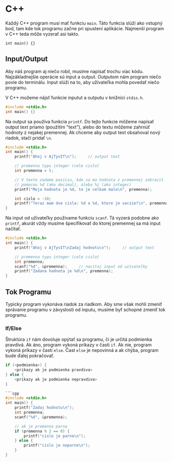 # C++
Každý C++ program musí mať funkciu `main`. Táto funkcia slúži ako vstupný bod, tam kde tok programu začne pri spustení aplikácie. Najmenší program v C++ teda môže vyzerať asi takto.
```
int main() {}
```
## Input/Output
Aby náš program aj niečo robil, musíme napísať trochu viac kódu. Najzákladnejšie operácie sú input a output. Outputom nám program niečo povie do terminálu. Input slúži na to, aby užívateľka mohla povedať niečo programu.

V C++ možeme nájsť funkcie inputut a outputu v knižnici `stdio.h`.
```cpp
#include <stdio.h>
int main() {}
```

Na output sa používa funkcia `printf`. Do tejto funkcie môžeme napísať output text priamo (použitím "text"), alebo do textu môžeme zahrnúť hodnoty z nejakej premennej. Ak chceme aby output text obsahoval nový riadok, stačí pridať `\n`.
```cpp
#include <stdio.h>
int main() {
    printf("Ahoj v AjTyvIT\n");     // output text

    // premenna typu integer (cele cislo)
    int premenna = 5;

    // V texte zadame poziciu, kde sa ma hodnota z premennej zobrazit
    // pomocou %d (ako decimal), alebo %i (ako integer)
    printf("Moja hodnota je %d, to je celkom malo\n", premenna);

    int cislo = -10;
    printf("Teraz mam dve cisla: %d a %d, ktore je vacsie?\n", premenna, cislo);
}
```

Na input od užívateľky používame funkciu `scanf`. Tá vyzerá podobne ako `printf`, akurát vždy musíme špecifikovať do ktorej premennej sa má input načítať.
```cpp
#include <stdio.h>
int main() {
    printf("Ahoj v AjTyvIT\nZadaj hodnotu\n");     // output text

    // premenna typu integer (cele cislo)
    int premenna;
    scanf("%d", &premenna);     // nacitaj input od uzivatelky
    printf("Zadana hodnota je %d\n", premenna);
}
```

## Tok Programu
Typicky program vykonáva riadok za riadkom. Aby sme však mohli zmeniť správanie programu v závyslosti od inputu, musíme byť schopné zmeniť tok programu.

### If/Else
Štruktúra `if` nám dovoluje opýtať sa programu, či je určitá podmienka pravdivá. Ak áno, program vykoná príkazy v časti `if`. Ak nie, program vykoná príkazy v časti `else`. Čast `else` je nepovinná a ak chýba, program bude ďalej pokračovať.

```cpp
if (<podmienka>) {
    <prikazy ak je podmienka pravdiva>
} else {
    <prikazy ak je podmienka nepravdiva>
}

```cpp
#include <stdio.h>
int main() {
    printf("Zadaj hodnotu\n");
    int premenna;
    scanf("%d", &premenna);

    // ak je premenna parna
    if (premenna % 2 == 0) {
        printf("cislo je parne\n");
    } else {
        printf("cislo je neparne\n");
    }
}
```